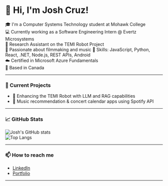 # 👋 Hi, I'm Josh Cruz!

🎓 I'm a Computer Systems Technology student at Mohawk College  
💻 Currently working as a Software Engineering Intern @ Evertz Microsystems  
🤖 Research Assistant on the TEMI Robot Project  
📸 Passionate about filmmaking and music
🔧 Skills: JavaScript, Python, React, .NET, Node.js, REST APIs, Android  
☁️ Certified in Microsoft Azure Fundamentals  
📍  Based in Canada  

---

### 🚀 Current Projects
- 🧠 Enhancing the TEMI Robot with LLM and RAG capabilities  
- 🎵 Music recommendation & concert calendar apps using Spotify API

---

### 📈 GitHub Stats
![Josh's GitHub stats](https://github-readme-stats.vercel.app/api?username=joshuadanielcruz&show_icons=true&theme=radical)<br>
![Top Langs](https://github-readme-stats.vercel.app/api/top-langs/?username=joshuadanielcruz&layout=compact&theme=radical)

---

### 📫 How to reach me
- [LinkedIn](https://www.linkedin.com/in/joshuadanielcruz/)  
- [Portfolio](https://joshuadanielcruz.github.io/)

---
